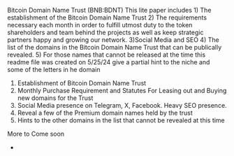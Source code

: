 Bitcoin Domain Name Trust (BNB:BDNT)
This lite paper includes 1) The establishment of the Bitcoin Domain Name Trust 2) The requirements necessary each month
in order to fulfill utmost duty to the token shareholders and team behind the projects as well as keep strategic partners happy and growing our network.
3)Social Media and SEO 4) The list of the domains in the Bitcoin Domain Name Trust that can be publically revealed. 5) For those names that cannot
be released at the time this readme file was created on 5/25/24 give a partial hint to the niche and some of the letters in he domain

1. Establishment of Bitcoin Domain Name Trust
2. Monthly Purchase Requirement and Statutes For Leasing out and Buying new domains for the Trust
3. Social Media presence on Telegram, X, Facebook. Heavy SEO presence.
4. Reveal a few of the Premium domain names held by the trust
5. Hints to the other domains in the list that cannot be revealed at this time

More to Come soon

-
